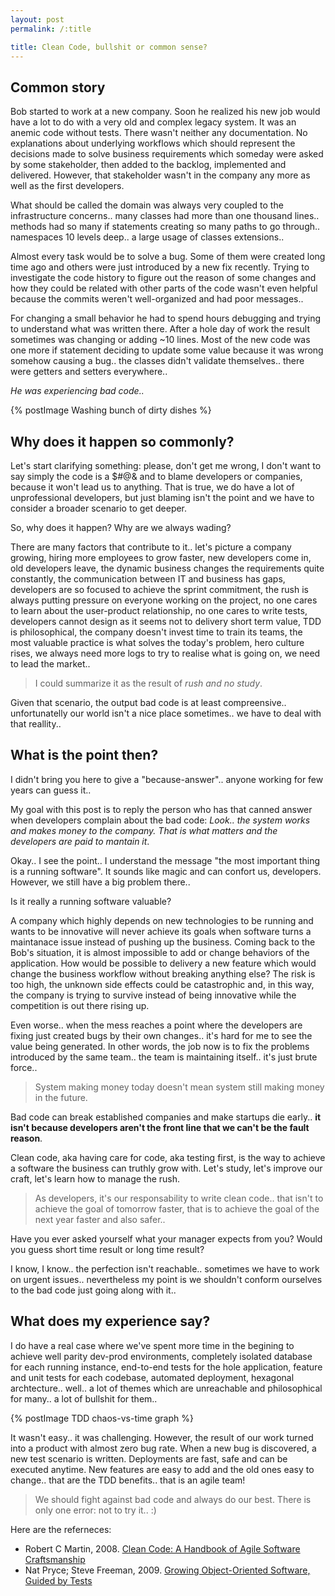```yaml
---
layout: post
permalink: /:title

title: Clean Code, bullshit or common sense?
---
```


## Common story

Bob started to work at a new company. Soon he realized his new job would have a
lot to do with a very old and complex legacy system. It was an anemic code
without tests. There wasn't neither any documentation. No explanations about
underlying workflows which should represent the decisions made to solve business
requirements which someday were asked by some stakeholder, then added to the
backlog, implemented and delivered. However, that stakeholder wasn't in the
company any more as well as the first developers.

What should be called the domain was always very coupled to the infrastructure
concerns.. many classes had more than one thousand lines.. methods had so many
if statements creating so many paths to go through.. namespaces 10 levels deep..
a large usage of classes extensions..

Almost every task would be to solve a bug. Some of them were created long time
ago and others were just introduced by a new fix recently. Trying to investigate
the code history to figure out the reason of some changes and how they could be
related with other parts of the code wasn't even helpful because the commits
weren't well-organized and had poor messages..

For changing a small behavior he had to spend hours debugging and trying to
understand what was written there. After a hole day of work the result sometimes
was changing or adding ~10 lines. Most of the new code was one more if statement
deciding to update some value because it was wrong somehow causing a bug.. the
classes didn't validate themselves.. there were getters and setters everywhere..

_He was experiencing bad code.._

{% postImage Washing bunch of dirty dishes %}

## Why does it happen so commonly?

Let's start clarifying something: please, don't get me wrong, I don't want to
say simply the code is a $#@& and to blame developers or companies, because it
won't lead us to anything. That is true, we do have a lot of unprofessional
developers, but just blaming isn't the point and we have to consider a broader
scenario to get deeper.

So, why does it happen? Why are we always wading?

There are many factors that contribute to it.. let's picture a company growing,
hiring more employees to grow faster, new developers come in, old developers
leave, the dynamic business changes the requirements quite constantly, the
communication between IT and business has gaps, developers are so focused to
achieve the sprint commitment, the rush is always putting pressure on everyone
working on the project, no one cares to learn about the user-product
relationship, no one cares to write tests, developers cannot design as it seems
not to delivery short term value, TDD is philosophical, the company doesn't
invest time to train its teams, the most valuable practice is what solves the
today's problem, hero culture rises, we always need more logs to try to realise
what is going on, we need to lead the market..

> I could summarize it as the result of _rush and no study_.

Given that scenario, the output bad code is at least compreensive..
unfortunatelly our world isn't a nice place sometimes.. we have to deal with
that reallity..

## What is the point then?

I didn't bring you here to give a "because-answer".. anyone working for few
years can guess it..

My goal with this post is to reply the person who has that canned answer when
developers complain about the bad code: _Look.. the system works and makes money
to the company. That is what matters and the developers are paid to mantain it_.

Okay.. I see the point.. I understand the message "the most important thing is
a running software". It sounds like magic and can confort us, developers.
However, we still have a big problem there..

Is it really a running software valuable?

A company which highly depends on new technologies to be running and wants to be
innovative will never achieve its goals when software turns a maintanace issue
instead of pushing up the business. Coming back to the Bob's situation, it is
almost impossible to add or change behaviors of the application. How would be
possible to delivery a new feature which would change the business workflow
without breaking anything else? The risk is too high, the unknown side effects
could be catastrophic and, in this way, the company is trying to survive instead
of being innovative while the competition is out there rising up.

Even worse.. when the mess reaches a point where the developers are fixing just
created bugs by their own changes.. it's hard for me to see the value being
generated. In other words, the job now is to fix the problems introduced by the
same team.. the team is maintaining itself.. it's just brute force..

> System making money today doesn't mean system still making money in the
> future.

Bad code can break established companies and make startups die early.. **it
isn't because developers aren't the front line that we can't be the fault
reason**.

Clean code, aka having care for code, aka testing first, is the way to achieve a
software the business can truthly grow with. Let's study, let's improve our
craft, let's learn how to manage the rush.

> As developers, it's our responsability to write clean code.. that isn't to
> achieve the goal of tomorrow faster, that is to achieve the goal of the next
> year faster and also safer..

Have you ever asked yourself what your manager expects from you? Would you guess
short time result or long time result?

I know, I know.. the perfection isn't reachable.. sometimes we have to work on
urgent issues.. nevertheless my point is we shouldn't conform ourselves to the
bad code just going along with it..

## What does my experience say?

I do have a real case where we've spent more time in the begining to achieve
well parity dev-prod environments, completely isolated database for each running
instance, end-to-end tests for the hole application, feature and unit tests for
each codebase, automated deployment, hexagonal archtecture.. well.. a lot of
themes which are unreachable and philosophical for many.. a lot of bullshit for
them..

{% postImage TDD chaos-vs-time graph %}

It wasn't easy.. it was challenging. However, the result of our work turned into
a product with almost zero bug rate. When a new bug is discovered, a new test
scenario is written. Deployments are fast, safe and can be executed anytime. New
features are easy to add and the old ones easy to change.. that are the TDD
benefits.. that is an agile team!

> We should fight against bad code and always do our best. There is only
> one error: not to try it.. :)

Here are the referneces:

* Robert C Martin, 2008. [Clean Code: A Handbook of Agile Software Craftsmanship](https://www.amazon.com/Clean-Code-Handbook-Software-Craftsmanship/dp/0132350882)
* Nat Pryce; Steve Freeman, 2009. [Growing Object-Oriented Software, Guided by Tests](https://www.amazon.com/Growing-Object-Oriented-Software-Guided-Tests/dp/0321503627)
